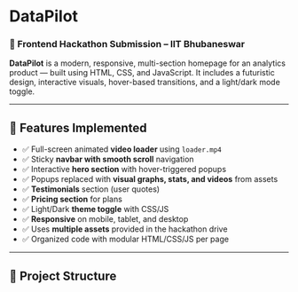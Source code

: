 # DataPilot

### 🚀 Frontend Hackathon Submission – IIT Bhubaneswar

**DataPilot** is a modern, responsive, multi-section homepage for an analytics product — built using HTML, CSS, and JavaScript. It includes a futuristic design, interactive visuals, hover-based transitions, and a light/dark mode toggle.

---

## 🌟 Features Implemented

- ✅ Full-screen animated **video loader** using `loader.mp4`
- ✅ Sticky **navbar with smooth scroll** navigation
- ✅ Interactive **hero section** with hover-triggered popups
- ✅ Popups replaced with **visual graphs, stats, and videos** from assets
- ✅ **Testimonials** section (user quotes)
- ✅ **Pricing section** for plans
- ✅ Light/Dark **theme toggle** with CSS/JS
- ✅ **Responsive** on mobile, tablet, and desktop
- ✅ Uses **multiple assets** provided in the hackathon drive
- ✅ Organized code with modular HTML/CSS/JS per page

---

## 📁 Project Structure

